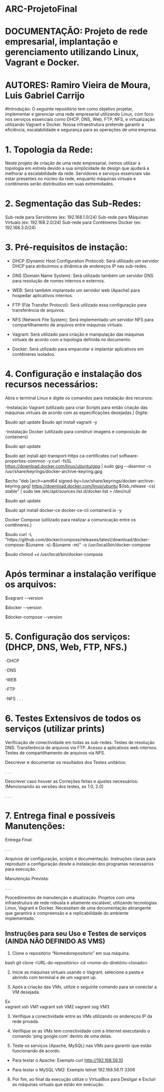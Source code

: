# ARC-ProjetoFinal

# DOCUMENTAÇÃO: Projeto de rede empresarial, implantação e gerenciamento utilizando Linux, Vagrant e Docker.

# AUTORES: Ramiro Vieira de Moura, Luis Gabriel Carrijo

#Introdução: O seguinte repositório tem como objetivo projetar, implementar e gerenciar uma rede empresarial utilizando Linux, com foco nos serviços essenciais como DHCP, DNS, Web, FTP, NFS, e virtualização utilizando Vagrant e Docker. Nossa infraestrutura pretende garantir a eficiência, escalabilidade e segurança para as operações de uma empresa.


# 1. Topologia da Rede:
Neste projeto de criação de uma rede empresarial, iremos utilizar a topologia em estrela devido a sua simplicidade de design que ajudará a melhorar a escalabilidade da rede.
Servidores e serviços essenciais vão estar presentes no núcleo da rede, enquanto máquinas virtuais e contêineres serão distribuídos em suas extremidades.

# 2. Segmentação das Sub-Redes: 
Sub-rede para Servidores (ex: 192.168.1.0/24)
Sub-rede para Máquinas Virtuais (ex: 192.168.2.0/24)
Sub-rede para Contêineres Docker (ex: 192.168.3.0/24)

# 3. Pré-requisitos de instação:

- DHCP (Dynamic Host Configuration Protocol): Será utilizado um servidor DHCP para atribuirmos a dinâmica de endereços IP nas sub-redes.

- DNS (Domain Name System): Será utilizado também um servidor DNS para resolução de nomes internos e externos.

- WEB: Será também implantado um servidor web (Apache) para hospedar aplicativos internos.

- FTP (File Transfer Protocol): Será utilizado essa configuração para transferência de arquivos.

- NFS (Network File System): Será implementado um servidor NFS para compartilhamento de arquivos entre máquinas virtuais.

- Vagrant: Será utilizado para criação e manipulação das máquinas virtuais de acordo com a topologia definida no documento.

- Docker: Será utilizado para empacotar e implantar aplicativos em contêineres isolados.


# 4. Configuração e instalação dos recursos necessários: 
Abra o terminal Linux e digite os comandos para instalação dos recursos:

-Instalação Vagrant (utilizado para criar Scripts para então criação das máquinas virtuais de acordo com as especificações desejadas.)
Digite:

$sudo apt update
$sudo apt install vagrant -y

-Instalação Docker (utilizado para construir imagens e composição de containers)

$sudo apt update

$sudo apt install apt-transport-https ca-certificates curl software-properties-common -y
curl -fsSL https://download.docker.com/linux/ubuntu/gpg | sudo gpg --dearmor -o /usr/share/keyrings/docker-archive-keyring.gpg

$echo "deb [arch=amd64 signed-by=/usr/share/keyrings/docker-archive-keyring.gpg] https://download.docker.com/linux/ubuntu $(lsb_release -cs) stable" | sudo tee /etc/apt/sources.list.d/docker.list > /dev/null

$sudo apt update

$sudo apt install docker-ce docker-ce-cli containerd.io -y

Docker Compose (utilizado para realizar a comunicação entre os contêineres.)

$sudo curl -L "https://github.com/docker/compose/releases/latest/download/docker-compose-$(uname -s)-$(uname -m)" -o /usr/local/bin/docker-compose

$sudo chmod +x /usr/local/bin/docker-compose

# Após terminar a instalação verifique os arquivos:

$vagrant --version

$docker --version

$docker-compose --version



# 5. Configuração dos serviços: (DHCP, DNS, Web, FTP, NFS.)
-DHCP

-DNS

-WEB

-FTP

-NFS
.
.
.

# 6. Testes Extensivos de todos os serviços (utilizar prints)

Verificação de conectividade em todas as sub-redes.
Testes de resolução DNS.
Transferência de arquivos via FTP.
Acesso a aplicativos web internos.
Testes de compartilhamento de arquivos via NFS.


Descrever e documentar os resultados dos Testes unitários:

.
.
.

Descrever caso houver as Correções feitas e ajustes necessários: (Mencionando as versões dos testes, ex 1.0, 2.0)

.
.
.


# 7. Entrega final e possíveis Manutenções:

Entrega Final:

.
.
.

Arquivos de configuração, scripts e documentação.
Instruções claras para reproduzir a configuração desde a instalação dos programas necessários para execução.

Manutenção Prevista:

.
.
.

Procedimentos de manutenção e atualização.
Projetos com uma infraestrutura de rede robusta e altamente escalável, utilizando tecnologias Linux, Vagrant e Docker. Necessitam de uma documentação abrangente que garantirá a compreensão e a replicabilidade do ambiente implementado.






## Instruções para seu Uso e Testes de serviços (AINDA NÃO DEFINIDO AS VMS)

1. Clone o repositório “Nomedorepositorio” em sua máquina.
   
bash
  git clone <URL-do-repositório>
  cd <nome-do-diretório-clonado>
  
2. Inicie as máquinas virtuais usando o Vagrant.
selecione a pasta e abrindo com terminal e de um vagrant up.

3. Após a criação das VMs, utilize o seguinte comando para se conectar a VM desejada.

Ex   
  vagrant ssh VM1
  vagrant ssh VM2
  vagrant ssg VM3
  
3. Verifique a conectividade entre as VMs utilizando os endereços IP da rede
privada.

4. Verifique se as VMs tem conectividade com a Internet executando o comando ‘ping
google.com’ dentro de uma delas.

5. Teste os serviços (Apache, MySQL) nas VMs para garantir que estão funcionando
de acordo.

  - Para testar o Apache: Exemplo curl http://192.168.56.10

  - Para testar o MySQL VM2: Exemplo telnet 192.168.56.11 3306

8. Por fim, ao final da execução utilize o VirtualBox para Desligar e Excluir as máquinas virtuais que estão em execução.


